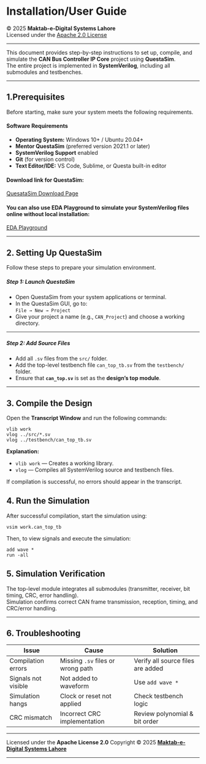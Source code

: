 # Installation/User Guide

© 2025 **Maktab-e-Digital Systems Lahore**  
Licensed under the [Apache 2.0 License](https://www.google.com/search?q=LICENSE)

---



This document provides step-by-step instructions to set up, compile, and simulate the **CAN Bus Controller IP Core** project using **QuestaSim**.  
The entire project is implemented in **SystemVerilog**, including all submodules and testbenches.

---

##  **1.Prerequisites**

Before starting, make sure your system meets the following requirements.

#### **Software Requirements**
- **Operating System:** Windows 10+ / Ubuntu 20.04+
- **Mentor QuestaSim** (preferred version 2021.1 or later)
- **SystemVerilog Support** enabled
- **Git** (for version control)
- **Text Editor/IDE:** VS Code, Sublime, or Questa built-in editor

#### **Download link for QuestaSim:**
[QuesataSim Download Page](https://getintopc.com/softwares/simulators/mentor-graphics-questasim-2024-free-download/)

#### You can also use **EDA Playground** to simulate your SystemVerilog files online without local installation: 
 [EDA Playground](https://www.edaplayground.com/)

---

##  **2. Setting Up QuestaSim**

Follow these steps to prepare your simulation environment.

##### **Step 1: Launch QuestaSim**
- Open QuestaSim from your system applications or terminal.  
- In the QuestaSim GUI, go to:  
  `File → New → Project`
- Give your project a name (e.g., `CAN_Project`) and choose a working directory.

---

##### **Step 2: Add Source Files**
- Add all `.sv` files from the `src/` folder.  
- Add the top-level testbench file `can_top_tb.sv` from the `testbench/` folder.  
- Ensure that **`can_top.sv`** is set as the **design’s top module**.

---

##  **3. Compile the Design**

Open the **Transcript Window** and run the following commands:

```
vlib work
vlog ../src/*.sv
vlog ../testbench/can_top_tb.sv
```
**Explanation:**

- `vlib work` — Creates a working library.
- `vlog` — Compiles all SystemVerilog source and testbench files.

If compilation is successful, no errors should appear in the transcript.

##  **4. Run the Simulation**

After successful compilation, start the simulation using:

```
vsim work.can_top_tb
```
Then, to view signals and execute the simulation:

```
add wave *
run -all
```

##  **5. Simulation Verification**

The top-level module integrates all submodules (transmitter, receiver, bit timing, CRC, error handling).  
Simulation confirms correct CAN frame transmission, reception, timing, and CRC/error handling.

---
##  **6. Troubleshooting**

| Issue                       | Cause                                | Solution                             |
|------------------------------|--------------------------------------|-------------------------------------|
| Compilation errors           | Missing `.sv` files or wrong path   | Verify all source files are added   |
| Signals not visible          | Not added to waveform                | Use `add wave *`                     |
| Simulation hangs             | Clock or reset not applied           | Check testbench logic               |
| CRC mismatch                 | Incorrect CRC implementation         | Review polynomial & bit order       |

---


Licensed under the **Apache License 2.0**
Copyright © 2025
**[Maktab-e-Digital Systems Lahore](https://github.com/meds-ee-uet)**

---
